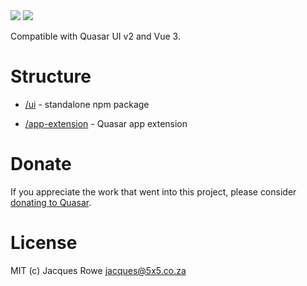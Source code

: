 <img src="https://img.shields.io/npm/v/quasar-ui-qapptabs.svg?label=quasar-ui-qapptabs">
<img src="https://img.shields.io/npm/v/quasar-app-extension-qapptabs.svg?label=quasar-app-extension-qapptabs">

Compatible with Quasar UI v2 and Vue 3.

# Structure
* [/ui](ui) - standalone npm package

* [/app-extension](app-extension) - Quasar app extension


# Donate
If you appreciate the work that went into this project, please consider [donating to Quasar](https://donate.quasar.dev).

# License
MIT (c) Jacques Rowe <jacques@5x5.co.za>
